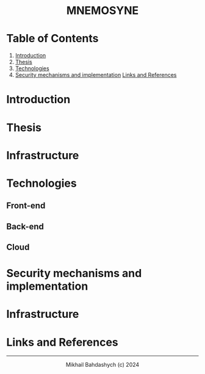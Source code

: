 <h1 align="center">
    MNEMOSYNE
</h1>

# Table of Contents
1. [Introduction](#introduction)
2. [Thesis](#thesis)
3. [Technologies](#technologies)
4. [Security mechanisms and implementation](#security-mechanisms-and-implementation)
[Links and References](#links-and-references)

# Introduction

# Thesis

# Infrastructure

# Technologies

## Front-end

## Back-end

## Cloud

# Security mechanisms and implementation

# Infrastructure

# Links and References

---

<p align="center">
    Mikhail Bahdashych (c) 2024
</p>
